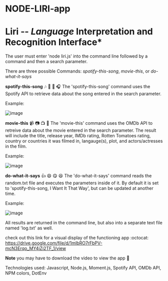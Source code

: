 # NODE-LIRI-app

# Liri -- _Language_ Interpretation and Recognition Interface*

The user must enter 'node liri.js' into the command line followed by a command and then a search parameter.

There are three possible Commands: *spotify-this-song*, *movie-this*, or *do-what-it-says*


**spotify-this-song** :notes: :musical_keyboard: :musical_score: :headphones:
The 'spotify-this-song' command uses the Spotify API to retrieve data about the song entered in the search parameter.

Example: 

![image](https://user-images.githubusercontent.com/42306913/50749430-10098180-11fc-11e9-8954-e54f20ac74b1.png)


**movie-this** :video_camera: :camera: :tv: :vhs:
The 'movie-this' command uses the OMDb API to retreive data about the movie entered in the search parameter. The result will include the title, release year, IMDb rating, Rotten Tomatoes rating, country or countries it was filmed in, langauge(s), plot, and actors/actresses in the film.

Example:

![image](https://user-images.githubusercontent.com/42306913/50749324-6e823000-11fb-11e9-8fd1-a6c8467f0ec7.png)


**do-what-it-says** :+1: :smile: :yum: :laughing:
The 'do-what-it-says' command reads the random.txt file and executes the parameters inside of it. By default it is set to 'spotify-this-song, I Want It That Way', but can be updated at another time. 

Example:

![image](https://user-images.githubusercontent.com/42306913/50751326-8f9c4e00-1206-11e9-8153-42bc2dd2e3ee.png)


All results are returned in the command line, but also into a separate text file named 'log.txt' as well.

check out this link for a visual display of the functioning app :octocat:
https://drive.google.com/file/d/1mIbRO7rFbPV-mcN3Erqo_MY4iZi2TF_1/view

**Note** you may have to download the video to view the app :grimacing:

Technologies used: Javascript, Node.js, Moment.js, Spotify API, OMDb API, NPM colors, DotEnv
